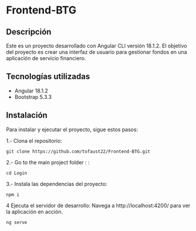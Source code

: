 # Frontend-BTG

## Descripción
Este es un proyecto desarrollado con Angular CLI versión 18.1.2. El objetivo del proyecto es crear una interfaz de usuario para gestionar fondos en una aplicación de servicio financiero.

## Tecnologías utilizadas
- Angular 18.1.2
- Bootstrap 5.3.3

## Instalación
Para instalar y ejecutar el proyecto, sigue estos pasos:


   
1.- Clona el repositorio:
 
	git clone https://github.com/tofaust22/Frontend-BTG.git

  
2.- Go to the main project folder : :

    cd Login

3.- Instala las dependencias del proyecto:

    npm i

 4 Ejecuta el servidor de desarrollo: Navega a http://localhost:4200/ para ver la aplicación en acción.

    ng serve
